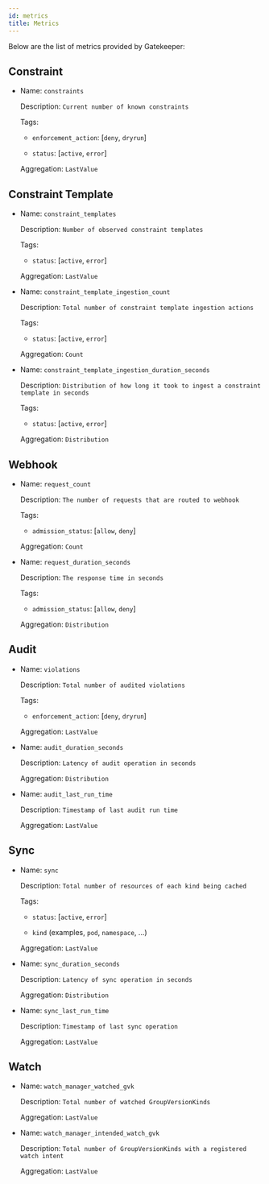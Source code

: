 ```yaml
---
id: metrics
title: Metrics
---
```


Below are the list of metrics provided by Gatekeeper:

## Constraint

- Name: `constraints`

    Description: `Current number of known constraints`

    Tags:

    - `enforcement_action`: [`deny`, `dryrun`]

    - `status`: [`active`, `error`]

    Aggregation: `LastValue`

## Constraint Template

- Name: `constraint_templates`

    Description: `Number of observed constraint templates`

    Tags:

    - `status`: [`active`, `error`]

    Aggregation: `LastValue`

- Name: `constraint_template_ingestion_count`

    Description: `Total number of constraint template ingestion actions`

    Tags:

    - `status`: [`active`, `error`]

    Aggregation: `Count`

- Name: `constraint_template_ingestion_duration_seconds`

    Description: `Distribution of how long it took to ingest a constraint template in seconds`

    Tags:

    - `status`: [`active`, `error`]

    Aggregation: `Distribution`

## Webhook

- Name: `request_count`

    Description: `The number of requests that are routed to webhook`

    Tags:

    - `admission_status`: [`allow`, `deny`]

    Aggregation: `Count`

- Name: `request_duration_seconds`

    Description: `The response time in seconds`

    Tags:

    - `admission_status`: [`allow`, `deny`]

    Aggregation: `Distribution`

## Audit

- Name: `violations`

    Description: `Total number of audited violations`

    Tags:

    - `enforcement_action`: [`deny`, `dryrun`]

    Aggregation: `LastValue`

- Name: `audit_duration_seconds`

    Description: `Latency of audit operation in seconds`

    Aggregation: `Distribution`

- Name: `audit_last_run_time`

    Description: `Timestamp of last audit run time`

    Aggregation: `LastValue`

## Sync

- Name: `sync`

    Description: `Total number of resources of each kind being cached`

    Tags:

    - `status`: [`active`, `error`]

    - `kind` (examples, `pod`, `namespace`, ...)

    Aggregation: `LastValue`

- Name: `sync_duration_seconds`

    Description: `Latency of sync operation in seconds`

    Aggregation: `Distribution`

- Name: `sync_last_run_time`

    Description: `Timestamp of last sync operation`

    Aggregation: `LastValue`

## Watch

- Name: `watch_manager_watched_gvk`

    Description: `Total number of watched GroupVersionKinds`

    Aggregation: `LastValue`

- Name: `watch_manager_intended_watch_gvk`

    Description: `Total number of GroupVersionKinds with a registered watch intent`

    Aggregation: `LastValue`
